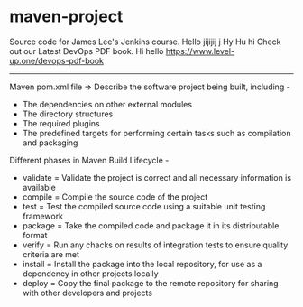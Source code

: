# maven-project
Source code for James Lee's Jenkins course.
Hello
jijijij
j
Hy
Hu
hi
Check out our Latest DevOps PDF book.
Hi
hello
https://www.level-up.one/devops-pdf-book

-----------------------------------------------

Maven pom.xml file =>
Describe the software project being built, including -
- The dependencies on other external modules
- The directory structures
- The required plugins
- The predefined targets for performing certain tasks such as compilation and packaging

Different phases in Maven Build Lifecycle -
- validate = Validate the project is correct and all necessary information is available
- compile = Compile the source code of the project
- test = Test the compiled source code using a suitable unit testing framework
- package = Take the compiled code and package it in its distributable format
- verify = Run any chacks on results of integration tests to ensure quality criteria are met
- install = Install the package into the local repository, for use as a dependency in other projects locally
- deploy = Copy the final package to the remote repository for sharing with other developers and projects
